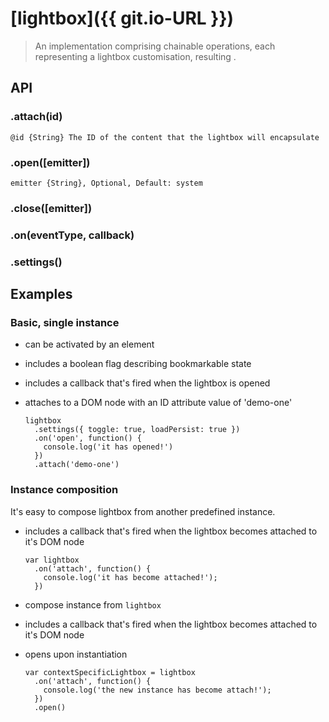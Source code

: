 [lightbox]({{ git.io-URL }})
========================

> An implementation comprising chainable operations, each representing a lightbox customisation, resulting .

## API ##

### .attach(id) ###
    @id {String} The ID of the content that the lightbox will encapsulate

### .open([emitter]) ###
    emitter {String}, Optional, Default: system

### .close([emitter]) ###
### .on(eventType, callback) ###
### .settings() ###

## Examples ##

### Basic, single instance ###
* can be activated by an element
* includes a boolean flag describing bookmarkable state
* includes a callback that's fired when the lightbox is opened
* attaches to a DOM node with an ID attribute value of 'demo-one'

      lightbox
        .settings({ toggle: true, loadPersist: true })
        .on('open', function() {
          console.log('it has opened!')
        })
        .attach('demo-one')

### Instance composition ###
It's easy to compose lightbox from another predefined instance.
* includes a callback that's fired when the lightbox becomes attached to it's DOM node

      var lightbox
        .on('attach', function() {
          console.log('it has become attached!');
        })
* compose instance from `lightbox`
* includes a callback that's fired when the lightbox becomes attached to it's DOM node
* opens upon instantiation

      var contextSpecificLightbox = lightbox
        .on('attach', function() {
          console.log('the new instance has become attach!');
        })
        .open()

